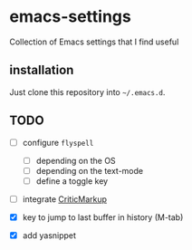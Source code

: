 # emacs-settings
Collection of Emacs settings that I find useful

## installation
Just clone this repository into `~/.emacs.d`.


## TODO

- [ ] configure `flyspell`
	- [ ] depending on the OS
	- [ ] depending on the text-mode
	- [ ] define a toggle key

- [ ] integrate [CriticMarkup](https://github.com/CriticMarkup/CriticMarkup-toolkit)
	
- [X] key to jump to last buffer in history (M-tab)
- [X] add yasnippet
